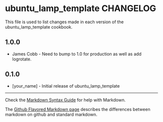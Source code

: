 ubuntu_lamp_template CHANGELOG
==============================

This file is used to list changes made in each version of the ubuntu_lamp_template cookbook.

1.0.0
-----
- James Cobb - Need to bump to 1.0 for production as well as add logrotate.


0.1.0
-----
- [your_name] - Initial release of ubuntu_lamp_template

- - -
Check the [Markdown Syntax Guide](http://daringfireball.net/projects/markdown/syntax) for help with Markdown.

The [Github Flavored Markdown page](http://github.github.com/github-flavored-markdown/) describes the differences between markdown on github and standard markdown.
